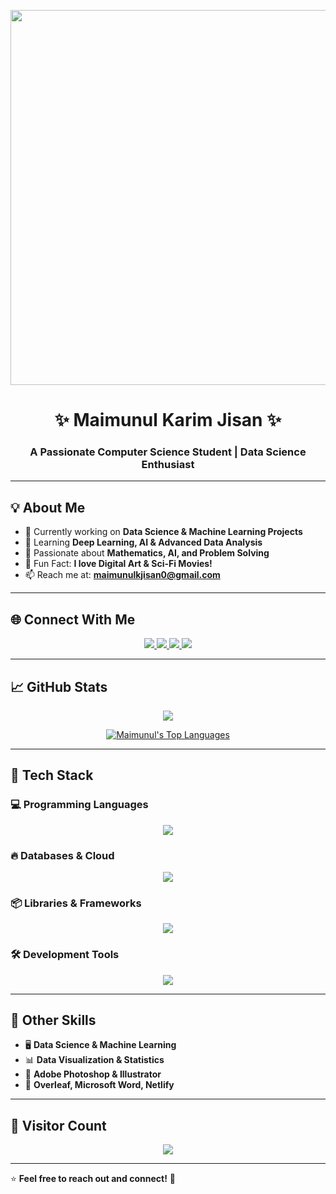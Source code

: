 <!-- Profile Header -->
<p align="center">
  <img src="https://cdna.artstation.com/p/assets/images/images/050/423/884/medium/mohammx-safa-final.jpg?1654803157" width="600px" />
</p>

<h1 align="center">✨ Maimunul Karim Jisan ✨</h1>
<h3 align="center">A Passionate Computer Science Student | Data Science Enthusiast</h3>

---

## 💡 **About Me**
- 🔭 Currently working on **Data Science & Machine Learning Projects**
- 🌱 Learning **Deep Learning, AI & Advanced Data Analysis**
- 🚀 Passionate about **Mathematics, AI, and Problem Solving**
- 🎨 Fun Fact: **I love Digital Art & Sci-Fi Movies!**
- 📫 Reach me at: **[maimunulkjisan0@gmail.com](mailto:maimunulkjisan0@gmail.com)**

---

## 🌐 **Connect With Me**  

<p align="center">
  <a href="https://www.kaggle.com/maimunulkjisan" target="blank">
    <img src="https://img.shields.io/badge/Kaggle-20BEFF.svg?&style=for-the-badge&logo=Kaggle&logoColor=white" />
  </a>
  <a href="https://www.linkedin.com/in/maimunul-karim-j-6371a7140/" target="blank">
    <img src="https://img.shields.io/badge/LinkedIn-0077B5.svg?&style=for-the-badge&logo=LinkedIn&logoColor=white" />
  </a>
  <a href="https://www.facebook.com/mdmk.jishan/" target="blank">
    <img src="https://img.shields.io/badge/Facebook-1877F2.svg?&style=for-the-badge&logo=Facebook&logoColor=white" />
  </a>
  <a href="https://www.instagram.com/maimunul_k_thisan/" target="blank">
    <img src="https://img.shields.io/badge/Instagram-E4405F.svg?&style=for-the-badge&logo=Instagram&logoColor=white" />
  </a>
</p>

---

## 📈 **GitHub Stats**  
<p align="center">
  <a href="https://git.io/streak-stats">
    <img src="https://github-readme-streak-stats.herokuapp.com/?user=SaFaUU&theme=react&hide_border=true" />
  </a>
</p>

<p align="center">
  <a href="https://github.com/anuraghazra/github-readme-stats">
    <img alt="Maimunul's Top Languages" src="https://github-readme-stats.vercel.app/api/top-langs/?username=SaFaUU&langs_count=8&count_private=true&layout=compact&theme=react&hide_border=true" />
  </a>
</p>

---

## 🚀 **Tech Stack**  

### 💻 **Programming Languages**
<p align="center">
  <img src="https://skillicons.dev/icons?i=python,c,html,js" />
</p>

### 🔥 **Databases & Cloud**
<p align="center">
  <img src="https://skillicons.dev/icons?i=mysql,firebase,sqlite" />
</p>

### 📦 **Libraries & Frameworks**
<p align="center">
  <img src="https://skillicons.dev/icons?i=flask,tensorflow,keras,pandas,scikit-learn" />
</p>

### 🛠 **Development Tools**
<p align="center">
  <img src="https://skillicons.dev/icons?i=git,github,gitlab,visualstudio,pycharm,jupyter" />
</p>

---

## 🎨 **Other Skills**  
- 🖥️ **Data Science & Machine Learning**  
- 📊 **Data Visualization & Statistics**  
- 📸 **Adobe Photoshop & Illustrator**  
- 📝 **Overleaf, Microsoft Word, Netlify**

---

## 📌 **Visitor Count**  
<p align="center">
  <img src="https://profile-counter.glitch.me/SaFaUU/count.svg" />
</p>

---

⭐ **Feel free to reach out and connect!** 🚀  
